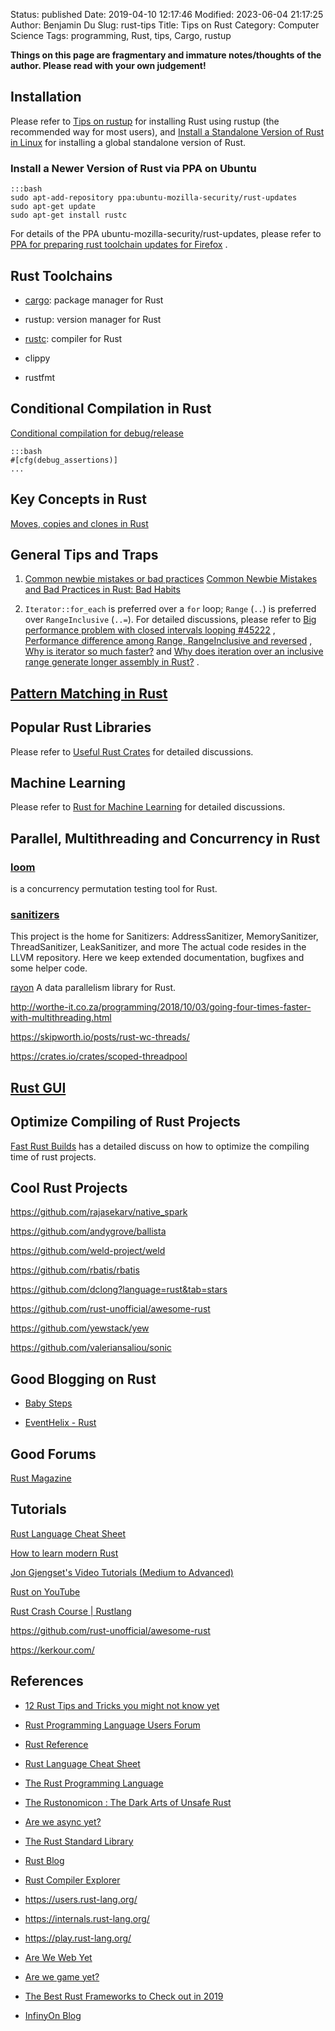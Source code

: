 Status: published
Date: 2019-04-10 12:17:46
Modified: 2023-06-04 21:17:25
Author: Benjamin Du
Slug: rust-tips
Title: Tips on Rust
Category: Computer Science
Tags: programming, Rust, tips, Cargo, rustup

**Things on this page are fragmentary and immature notes/thoughts of the author. Please read with your own judgement!**

## Installation 

Please refer to
[Tips on rustup](http://www.legendu.net/misc/blog/tips-on-rustup)
for installing Rust using rustup (the recommended way for most users),
and
[Install a Standalone Version of Rust in Linux](https://www.legendu.net/en/blog/install-a-standalone-version-of-rust)
for installing a global standalone version of Rust.

### Install a Newer Version of Rust via PPA on Ubuntu

    :::bash
    sudo apt-add-repository ppa:ubuntu-mozilla-security/rust-updates
    sudo apt-get update
    sudo apt-get install rustc

For details of the PPA ubuntu-mozilla-security/rust-updates,
please refer to
[PPA for preparing rust toolchain updates for Firefox](https://launchpad.net/~ubuntu-mozilla-security/+archive/ubuntu/rust-updates)
.

## Rust Toolchains

- [cargo](http://www.legendu.net/misc/blog/tips-on-cargo): package manager for Rust

- rustup: version manager for Rust

- [rustc](http://www.legendu.net/misc/blog/tips-on-rustc): compiler for Rust

- clippy

- rustfmt

## Conditional Compilation in Rust 

[Conditional compilation for debug/release](https://users.rust-lang.org/t/conditional-compilation-for-debug-release/1098)

    :::bash
    #[cfg(debug_assertions)]
    ...

## Key Concepts in Rust

[Moves, copies and clones in Rust](https://hashrust.com/blog/moves-copies-and-clones-in-rust/)

## General Tips and Traps

1. [Common newbie mistakes or bad practices](https://users.rust-lang.org/t/common-newbie-mistakes-or-bad-practices/64821)
    [Common Newbie Mistakes and Bad Practices in Rust: Bad Habits](https://adventures.michaelfbryan.com/posts/rust-best-practices/bad-habits/)

2. `Iterator::for_each` is preferred over a `for` loop;
    `Range` (`..`) is preferred over `RangeInclusive` (`..=`).
    For detailed discussions,
    please refer to
    [Big performance problem with closed intervals looping #45222](https://github.com/rust-lang/rust/issues/45222)
    ,
    [Performance difference among Range, RangeInclusive and reversed](https://users.rust-lang.org/t/performance-difference-among-range-rangeinclusive-and-reversed/20283)
    ,
    [Why is iterator so much faster?](https://www.reddit.com/r/rust/comments/eiwhkn/why_is_iterator_so_much_faster/)
    and
    [Why does iteration over an inclusive range generate longer assembly in Rust?](https://stackoverflow.com/questions/70672533/why-does-iteration-over-an-inclusive-range-generate-longer-assembly-in-rust)
    .

## [Pattern Matching in Rust]( https://www.legendu.net/misc/blog/pattern-matching-in-rust )

## Popular Rust Libraries

Please refer to 
[Useful Rust Crates](http://www.legendu.net/misc/blog/useful-rust-crates)
for detailed discussions.

## Machine Learning

Please refer to
[Rust for Machine Learning](http://www.legendu.net/misc/blog/rust-for-machine-learning)
for detailed discussions.

## Parallel, Multithreading and Concurrency in Rust

### [loom](https://github.com/tokio-rs/loom)
is a concurrency permutation testing tool for Rust.

### [sanitizers](https://github.com/google/sanitizers)
This project is the home for Sanitizers: AddressSanitizer, MemorySanitizer, ThreadSanitizer, LeakSanitizer, 
and more The actual code resides in the LLVM repository. Here we keep extended documentation, bugfixes and some helper code.



[rayon](https://github.com/rayon-rs/rayon)
A data parallelism library for Rust.

http://worthe-it.co.za/programming/2018/10/03/going-four-times-faster-with-multithreading.html

https://skipworth.io/posts/rust-wc-threads/

https://crates.io/crates/scoped-threadpool

## [Rust GUI](http://www.legendu.net/misc/blog/develop-a-gui-application-in-rust)

## Optimize Compiling of Rust Projects

[Fast Rust Builds](https://matklad.github.io/2021/09/04/fast-rust-builds.html)
has a detailed discuss on how to optimize the compiling time of rust projects.

## Cool Rust Projects

https://github.com/rajasekarv/native_spark

https://github.com/andygrove/ballista

https://github.com/weld-project/weld

https://github.com/rbatis/rbatis

https://github.com/dclong?language=rust&tab=stars

https://github.com/rust-unofficial/awesome-rust

https://github.com/yewstack/yew

https://github.com/valeriansaliou/sonic

## Good Blogging on Rust

- [Baby Steps](http://smallcultfollowing.com/babysteps/)

- [EventHelix - Rust](https://www.eventhelix.com/rust/)

## Good Forums

[Rust Magazine](https://rustmagazine.org/)

## Tutorials

[Rust Language Cheat Sheet](https://cheats.rs/)

[How to learn modern Rust](https://github.com/joaocarvalhoopen/How_to_learn_modern_Rust)

[Jon Gjengset's Video Tutorials (Medium to Advanced)](https://www.youtube.com/channel/UC_iD0xppBwwsrM9DegC5cQQ)

[Rust on YouTube](https://www.youtube.com/channel/UCaYhcUwRBNscFNUKTjgPFiA)

[Rust Crash Course | Rustlang](https://www.youtube.com/watch?v=zF34dRivLOw)

https://github.com/rust-unofficial/awesome-rust

https://kerkour.com/

## References

- [12 Rust Tips and Tricks you might not know yet](https://federicoterzi.com/blog/12-rust-tips-and-tricks-you-might-not-know-yet/)

- [Rust Programming Language Users Forum](https://users.rust-lang.org/)

- [Rust Reference](https://doc.rust-lang.org/stable/reference/)

- [Rust Language Cheat Sheet](https://cheats.rs/)

- [The Rust Programming Language](https://doc.rust-lang.org/book/title-page.html)

- [The Rustonomicon : The Dark Arts of Unsafe Rust](https://doc.rust-lang.org/nomicon/)

- [Are we async yet?](https://areweasyncyet.rs/)

- [The Rust Standard Library](https://doc.rust-lang.org/stable/std/)

- [Rust Blog](https://blog.rust-lang.org/)

- [Rust Compiler Explorer](https://rust.godbolt.org/)

- https://users.rust-lang.org/

- https://internals.rust-lang.org/

- https://play.rust-lang.org/

- [Are We Web Yet](http://www.arewewebyet.org/)

- [Are we game yet?](https://arewegameyet.rss)

- [The Best Rust Frameworks to Check out in 2019](https://blog.logrocket.com/the-best-rust-frameworks-to-check-out-in-2019/)

- [InfinyOn Blog](https://www.infinyon.com/blog/)
